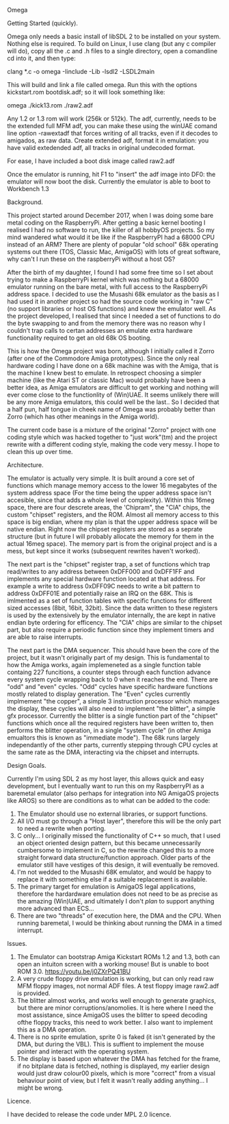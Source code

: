 Omega


Getting Started (quickly).

Omega only needs a basic install of libSDL 2 to be installed on your system. Nothing else is required. To build on Linux, I use clang (but any c compiler will do), copy all the .c and .h files to a single directory, open a comandline cd into it, and then type:

clang *.c -o omega -Iinclude -Lib -lsdl2 -LSDL2main

This will build and link a file called omega. Run this with the options kickstart.rom bootdisk.adf; so it will look something like:

omega ./kick13.rom ./raw2.adf

Any 1.2 or 1.3 rom will work (256k or 512k). The adf, currently, needs to be the extended full MFM adf, you can make these using the winUAE comand line option -rawextadf that forces writing of all tracks, even if it decodes to amigados, as raw data. Create extended adf, format it in emulation: you have valid extedended adf, all tracks in original undecoded format.

For ease, I have included a boot disk image called raw2.adf 

Once the emulator is running, hit F1 to "insert" the adf image into DF0: the emulator will now boot the disk. 
Currently the emulator is able to boot to Workbench 1.3

Background.

This project started around December 2017, when I was doing some bare metal coding on the RaspberryPi. 
After getting a basic kernel booting I realised I had no software to run, the killer of all hobbyOS projects. So my mind wandered what would it be like if the RaspberryPI had a 68000 CPU instead of an ARM? 
There are plenty of popular "old school" 68k operating systems out there (TOS, Classic Mac, AmigaOS) with lots of great software, why can't I run these on the raspberryPi without a host OS?

After the birth of my daughter, I found I had some free time so I set about trying to make a RaspberryPi kernel which was nothing but a 68000 emulator running on the bare metal, with full access to the RaspberryPi address space. 
I decided to use the Musashi 68k emulator as the basis as I had used it in another project so had the source code working in "raw C" (no support libraries or host OS functions) and knew the emulator well. As the project developed, I realised that since I needed a set of functions to do the byte swapping to and from the memory there was no reason why I couldn't trap calls to certan addresses an emulate extra hardware functionality required to get an old 68k OS booting.

This is how the Omega project was born, although I initially called it Zorro (after one of the Commodore Amiga prototypes). Since the only real hardware coding I have done on a 68k machine was with the Amiga, that is the machine I knew best to emulate.
In retrospect choosing a simpler machine (like the Atari ST or classic Mac) would probably have been a better idea, as Amiga emulators are difficult to get working and nothing will ever come close to the functionlity of (Win)UAE. It seems unlikely there will be any more Amiga emulators, this could well be the last.. So I decided that a half pun, half tongue in cheek name of Omega was probably better than Zorro (which has other meanings in the Amiga world).

The current code base is a mixture of the original "Zorro" project with one coding style which was hacked together to "just work"(tm) and the project rewrite with a different coding style, making the code very messy. I hope to clean this up over time.


Architecture.

The emulator is actually very simple. It is built around a core set of functions which manage memory access to the lower 16 megabytes of the system address space (For the time being the upper address space isn't accesible, since that adds a whole level of complexity). Within this 16meg space, there are four descrete areas, the 'Chipram", the "CIA" chips, the custom "chipset" registers, and the ROM. Almost all memory access to this space is big endian, where my plan is that the upper address space will be native endian. Right now the chipset registers are stored as a seprate structure (but in future I will probably allocate the memory for them in the actual 16meg space). The memory part is from the original project and is a mess, but kept since it works (subsequent rewrites haven't worked).

The next part is the "chipset" register trap, a set of functions which trap read/writes to any address between 0xDFF000 and 0xDFF1FF and implements any special hardware function located at that address. For example a write to address 0xDFF09C needs to write a bit pattern to address 0xDFF01E and potentially raise an IRQ on the 68K. This is imlmented as a set of function tables with specific functions for different sized accesses (8bit, 16bit, 32bit). Since the data written to these registers is used by the extensively by the emulator internally, the are kept in native endian byte ordering for efficency. 
The "CIA" chips are similar to the chipset part, but also require a periodic function since they implement timers and are able to raise interrupts.

The next part is the DMA sequencer. This should have been the core of the project, but it wasn't originally part of my design. This is fundamental to how the Amiga works, again implemeneted as a single function table containg 227 funcitions, a counter steps through each function advance every system cycle wrapping back to 0 when it reaches the end. There are "odd" and "even" cycles. "Odd" cycles have specific hardware functions mostly related to display generation. The "Even" cycles currently implmement "the copper", a simple 3 instruction processor which manages the display, these cycles will also need to implement "the blitter", a simple gfx processor. Currently the blitter is a single function part of the "chipset" functions which once all the required registers have been written to, then performs the blitter operation, in a single "system cycle" (in other Amiga emualtors this is known as "immediate mode").
The 68k runs largely independantly of the other parts, currently stepping through CPU cycles at the same rate as the DMA, interacting via the chipset and interrupts. 


Design Goals.

Currently I'm using SDL 2 as my host layer, this allows quick and easy development, but I eventually want to run this on my RaspberryPI as a baremetal emulator (also perhaps for integration into NG AmigaOS projects like AROS) so there are conditions as to what can be added to the code: 
1. The Emulator should use no external libraries, or support functions. 
2. All I/O must go through a "Host layer", therefore this will be the only part to need a rewrite when porting.
3. C only... I originally missed the functionality of C++ so much, that I used an object oriented design pattern, but this became unnecessarily cumbersome to implement in C, so the rewrite changed this to a more straight forward data structure/function approach. Older parts of the emulator still have vestiges of this design, it will eventually be removed.
4. I'm not wedded to the Musashi 68K emulator, and would be happy to replace it with something else if a suitable replacement is available.
5. The primary target for emulation is AmigaOS legal applications, therefore the hardardware emulation does not need to be as precise as the amazing (Win)UAE, and ultimately I don't *plan* to support anything more advanced than ECS... 
6. There are two "threads" of execution here, the DMA and the CPU. When running baremetal, I would be thinking about running the DMA in a timed interrupt.

Issues.

1. The Emulator can bootstrap Amiga Kickstart ROMs 1.2 and 1.3, both can open an intuiton screen with a working mouse! But is unable to boot ROM 3.0. https://youtu.be/j0ZXrPQ41BU
2. A very crude floppy drive emulation is working, but can only read raw MFM floppy images, not normal ADF files. A test floppy image raw2.adf is provided.
3. The blitter almost works, and works well enough to generate graphics, but there are minor corruptions/anomolies. It is here where I need the most assistance, since AmigaOS uses the blitter to speed decoding ofthe floppy tracks, this need to work better. I also want to implement this as a DMA operation.
4. There is no sprite emulation, sprite 0 is faked (it isn't generated by the DMA, but during the VBL). This is suffient to implement the mouse pointer and interact with the operating system.
5. The display is based upon whatever the DMA has fetched for the frame, if no bitplane data is fetched, nothing is displayed, my earlier design would just draw colour00 pixels, which is more "correct" from a visual behaviour point of view, but I felt it wasn't really adding anything... I might be wrong.

Licence.

I have decided to release the code under MPL 2.0 licence.
